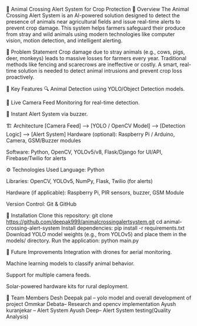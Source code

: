 🦊 Animal Crossing Alert System for Crop Protection
🌾 Overview
The Animal Crossing Alert System is an AI-powered solution designed to detect the presence of animals near agricultural fields and issue real-time alerts to prevent crop damage. This system helps farmers safeguard their produce from stray and wild animals using modern technologies like computer vision, motion detection, and intelligent alerting.

🎯 Problem Statement
Crop damage due to stray animals (e.g., cows, pigs, deer, monkeys) leads to massive losses for farmers every year. Traditional methods like fencing and scarecrows are ineffective or costly. A smart, real-time solution is needed to detect animal intrusions and prevent crop loss proactively.

🧠 Key Features
🔍 Animal Detection using YOLO/Object Detection models.

🎥 Live Camera Feed Monitoring for real-time detection.

📢 Instant Alert System via buzzer.

🏗️ Architecture
[Camera Feed] --> [YOLO / OpenCV Model] --> [Detection Logic] --> [Alert System]
Hardware (optional): Raspberry Pi / Arduino, Camera, GSM/Buzzer modules

Software: Python, OpenCV, YOLOv5/v8, Flask/Django for UI/API, Firebase/Twilio for alerts

⚙️ Technologies Used
Language: Python

Libraries: OpenCV, YOLOv5, NumPy, Flask, Twilio (for alerts)

Hardware (if applicable): Raspberry Pi, PIR sensors, buzzer, GSM Module

Version Control: Git & GitHub

🚀 Installation
Clone this repository:
git clone https://github.com/deepak999/animalcrossingalertsystem.git
cd animal-crossing-alert-system
Install dependencies:
pip install -r requirements.txt
Download YOLO model weights (e.g., from YOLOv5) and place them in the models/ directory.
Run the application:
python main.py


🐾 Future Improvements
Integration with drones for aerial monitoring.

Machine learning models to classify animal behavior.

Support for multiple camera feeds.

Solar-powered hardware kits for rural deployment.

🙌 Team Members
Desh Deepak pal – yolo model and overall development of project
Ommkar Debata– Research and opencv implementation
Ayush kuranjekar – Alert System
Ayush Deep– Alert System testing(Quality Analysis)

